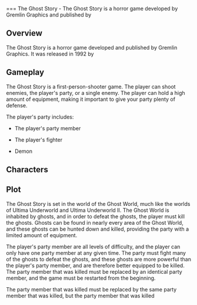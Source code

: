 
===
The Ghost Story - The Ghost Story is a horror game developed by Gremlin Graphics and published by                                                       
  

## Overview

The Ghost Story is a horror game developed and published by Gremlin Graphics. It was released in 1992 by                                               

## Gameplay

The Ghost Story is a first-person-shooter game. The player can shoot enemies, the player's party, or a single enemy. The player can hold a high amount of equipment, making it important to give your party plenty of defense.

The player's party includes:

*   The player's party member

*   The player's fighter

*   Demon

## Characters

###                                                

## Plot

The Ghost Story is set in the world of the Ghost World, much like the worlds of Ultima Underworld and Ultima Underworld II. The Ghost World is inhabited by ghosts, and in order to defeat the ghosts, the player must kill the ghosts. Ghosts can be found in nearly every area of the Ghost World, and these ghosts can be hunted down and killed, providing the party with a limited amount of equipment.

The player's party member are all levels of difficulty, and the player can only have one party member at any given time. The party must fight many of the ghosts to defeat the ghosts, and these ghosts are more powerful than the player's party member, and are therefore better equipped to be killed. The party member that was killed must be replaced by an identical party member, and the game must be restarted from the beginning.

The party member that was killed must be replaced by the same party member that was killed, but the party member that was killed
